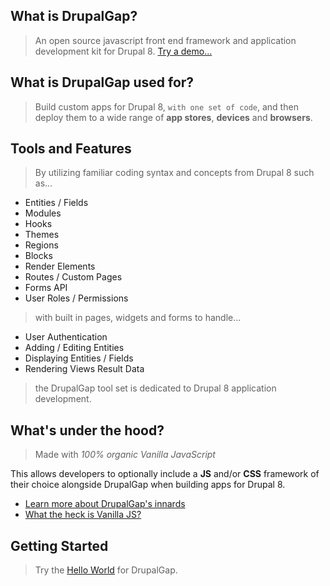 ## What is DrupalGap?

> An open source javascript front end framework and application development kit for Drupal 8. [Try a demo...](http://demo.drupalgap.org/8) 

## What is DrupalGap used for?

> Build custom apps for Drupal 8, `with one set of code`, and then deploy them to a wide range of **app stores**, **devices** and **browsers**.

## Tools and Features

> By utilizing familiar coding syntax and concepts from Drupal 8 such as...

- Entities / Fields
- Modules
- Hooks
- Themes
- Regions
- Blocks
- Render Elements
- Routes / Custom Pages
- Forms API
- User Roles / Permissions

> with built in pages, widgets and forms to handle...

- User Authentication
- Adding / Editing Entities
- Displaying Entities / Fields
- Rendering Views Result Data

> the DrupalGap tool set is dedicated to Drupal 8 application development.

## What's under the hood?

> Made with *100% organic Vanilla JavaScript*

This allows developers to optionally include a **JS** and/or **CSS** framework of their choice alongside DrupalGap when building apps for Drupal 8.

- [Learn more about DrupalGap's innards](http://docs.drupalgap.org/8/Introduction/How_DrupalGap_Works)
- [What the heck is Vanilla JS?](http://stackoverflow.com/questions/20435653/what-is-vanillajs)

## Getting Started

> Try the [Hello World](http://docs.drupalgap.org/8/Hello_World) for DrupalGap.
